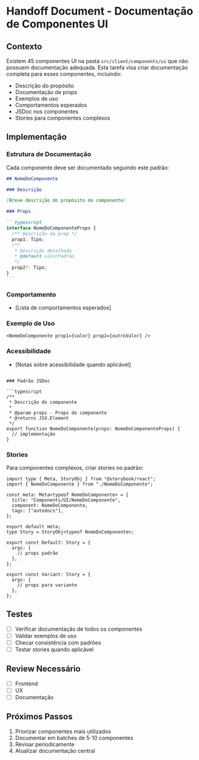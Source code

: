 # Handoff Document - Documentação de Componentes UI

## Contexto

Existem 45 componentes UI na pasta `src/client/components/ui` que não possuem documentação adequada. Esta tarefa visa criar documentação completa para esses componentes, incluindo:

- Descrição do propósito
- Documentação de props
- Exemplos de uso
- Comportamentos esperados
- JSDoc nos componentes
- Stories para componentes complexos

## Implementação

### Estrutura de Documentação

Cada componente deve ser documentado seguindo este padrão:

````markdown
## NomeDoComponente

### Descrição

[Breve descrição do propósito do componente]

### Props

```typescript
interface NomeDoComponenteProps {
  /** Descrição da prop */
  prop1: Tipo;
  /**
   * Descrição detalhada
   * @default valorPadrão
   */
  prop2?: Tipo;
}
```
````

### Comportamento

- [Lista de comportamentos esperados]

### Exemplo de Uso

```tsx
<NomeDoComponente prop1={valor} prop2={outroValor} />
```

### Acessibilidade

- [Notas sobre acessibilidade quando aplicável]

````

### Padrão JSDoc

```typescript
/**
 * Descrição do componente
 *
 * @param props - Props do componente
 * @returns JSX.Element
 */
export function NomeDoComponente(props: NomeDoComponenteProps) {
  // implementação
}
````

### Stories

Para componentes complexos, criar stories no padrão:

```tsx
import type { Meta, StoryObj } from "@storybook/react";
import { NomeDoComponente } from "./NomeDoComponente";

const meta: Meta<typeof NomeDoComponente> = {
  title: "Components/UI/NomeDoComponente",
  component: NomeDoComponente,
  tags: ["autodocs"],
};

export default meta;
type Story = StoryObj<typeof NomeDoComponente>;

export const Default: Story = {
  args: {
    // props padrão
  },
};

export const Variant: Story = {
  args: {
    // props para variante
  },
};
```

## Testes

- [ ] Verificar documentação de todos os componentes
- [ ] Validar exemplos de uso
- [ ] Checar consistência com padrões
- [ ] Testar stories quando aplicável

## Review Necessário

- [ ] Frontend
- [ ] UX
- [ ] Documentação

## Próximos Passos

1. Priorizar componentes mais utilizados
2. Documentar em batches de 5-10 componentes
3. Revisar periodicamente
4. Atualizar documentação central
